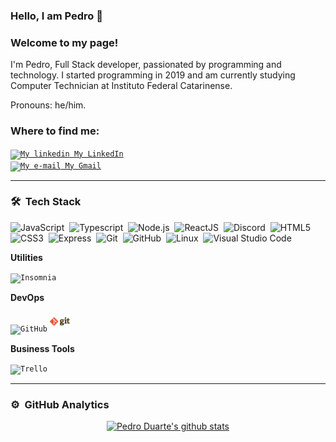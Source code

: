 ### Hello, I am Pedro 👋

### Welcome to my page!
<p>
  
I'm Pedro, Full Stack developer, passionated by programming and technology.
I started programming in 2019 and am currently studying Computer Technician at Instituto Federal Catarinense.
  
Pronouns: he/him.

</p>


### Where to find me:

<a href="https://www.linkedin.com/in/pedro-duarte-5b5356214/">
  <code><img alt="My linkedin" width="28" src="https://www.flaticon.com/svg/static/icons/svg/1383/1383262.svg" /> My LinkedIn</code>
</a>
<br />
<a href="https://mail.google.com/mail/ca/u/0/?view=cm&fs=1&tf=1&source=mailto&su=Contato&to=pe.of.duarte@gmail.com">
  <code><img alt="My e-mail" width="32" src="https://www.flaticon.com/svg/static/icons/svg/324/324123.svg" /> My Gmail</code>
</a>

---

### 🛠 &nbsp;Tech Stack

![JavaScript](https://img.shields.io/badge/-JavaScript-FEAE32?style=flat&logoColor=fff&logo=javascript)&nbsp;
![Typescript](https://img.shields.io/badge/-Typescript-3178C6?style=flat&logoColor=fff&logo=typescript)&nbsp;
![Node.js](https://img.shields.io/badge/-Node.js-5B9856?style=flat&logoColor=fff&logo=node.js)&nbsp;
![ReactJS](https://img.shields.io/badge/-ReactJS-18BCEE?style=flat&logoColor=fff&logo=react)&nbsp;
![Discord](https://img.shields.io/badge/-Discord-7289DA?style=flat&logo=discord&logoColor=ffffff)&nbsp;
![HTML5](https://img.shields.io/badge/-HTML5-333333?style=flat&logo=HTML5)&nbsp;
![CSS3](https://img.shields.io/badge/-CSS3-333333?style=flat&logo=CSS3&logoColor=1572B6)&nbsp;
![Express](https://img.shields.io/badge/-Express-333333?style=flat&logoColor=fff&logo=Express)&nbsp;
![Git](https://img.shields.io/badge/-Git-333333?style=flat&logo=git)&nbsp;
![GitHub](https://img.shields.io/badge/-GitHub-333333?style=flat&logo=github)&nbsp;
![Linux](https://img.shields.io/badge/-Linux-ffffff?style=flat&logoColor=000&logo=Linux)&nbsp;
![Visual Studio Code](https://img.shields.io/badge/-Visual%20Studio%20Code-333333?style=flat&logo=visual-studio-code&logoColor=007ACC)&nbsp;

**Utilities**

<code><img height="32" src="https://dashboard.snapcraft.io/site_media/appmedia/2018/04/twitter-card-icon.png" alt="Insomnia"/></code>

**DevOps**

<code><img height="32" src="https://cdn3.iconfinder.com/data/icons/inficons/512/github.png" alt="GitHub"/></code>
<code><img height="32" src="https://raw.githubusercontent.com/github/explore/80688e429a7d4ef2fca1e82350fe8e3517d3494d/topics/git/git.png" alt="Git"/></code>

**Business Tools**

<code><img height="32" src="https://cdn.iconscout.com/icon/free/png-512/trello-6-569395.png" alt="Trello"/></code>

---

### ⚙️ &nbsp;GitHub Analytics

<div align="center">
  
[![Pedro Duarte's github stats](https://github-readme-stats.vercel.app/api?username=k1vz&show_icons=true&theme=radical&count_private=false)](https://github.com/anuraghazra/github-readme-stats)
